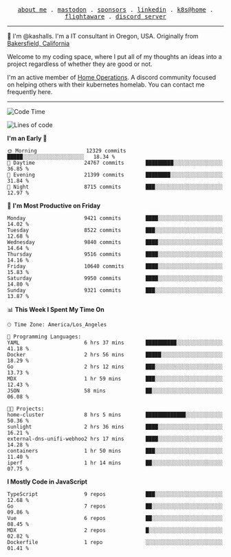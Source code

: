 <p align="center">
  <samp>
    <a href="https://jordanjones.org/">about me</a> .
    <a rel="me" href="https://mastodon.social/@kashall">mastodon</a> .
    <a href="https://github.com/sponsors/kashalls">sponsors</a> .
    <a href="https://linkedin.com/in/jordpjones">linkedin</a> .
    <a href="https://github.com/kashalls/home-cluster">k8s@home</a> .
    <a href="https://flightaware.com/adsb/stats/user/kashalls">flightaware</a> .
    <a href="https://discord.gg/V2WrCfqba9">discord server</a>
  </samp>
</p>

----------------------------------------------------------------

:wave: I'm @kashalls. I'm a IT consultant in Oregon, USA. Originally from [Bakersfield, California](https://maps.app.goo.gl/QQMtywTWghpXB6Tu6)

Welcome to my coding space, where I put all of my thoughts an ideas into a project regardless of whether they are good or not.

I'm an active member of [Home Operations](https://discord.gg/home-operations). A discord community focused on helping others with their kubernetes homelab. You can contact me frequently here.

----------------------------------------------------------------
<!--START_SECTION:waka-->
![Code Time](http://img.shields.io/badge/Code%20Time-2%2C197%20hrs%2034%20mins-blue)

![Lines of code](https://img.shields.io/badge/From%20Hello%20World%20I%27ve%20Written-10.4%20million%20lines%20of%20code-blue)

**I'm an Early 🐤** 

```text
🌞 Morning                12329 commits       █████░░░░░░░░░░░░░░░░░░░░   18.34 % 
🌆 Daytime                24767 commits       █████████░░░░░░░░░░░░░░░░   36.85 % 
🌃 Evening                21399 commits       ████████░░░░░░░░░░░░░░░░░   31.84 % 
🌙 Night                  8715 commits        ███░░░░░░░░░░░░░░░░░░░░░░   12.97 % 
```
📅 **I'm Most Productive on Friday** 

```text
Monday                   9421 commits        ████░░░░░░░░░░░░░░░░░░░░░   14.02 % 
Tuesday                  8522 commits        ███░░░░░░░░░░░░░░░░░░░░░░   12.68 % 
Wednesday                9840 commits        ████░░░░░░░░░░░░░░░░░░░░░   14.64 % 
Thursday                 9516 commits        ████░░░░░░░░░░░░░░░░░░░░░   14.16 % 
Friday                   10640 commits       ████░░░░░░░░░░░░░░░░░░░░░   15.83 % 
Saturday                 9950 commits        ████░░░░░░░░░░░░░░░░░░░░░   14.80 % 
Sunday                   9321 commits        ███░░░░░░░░░░░░░░░░░░░░░░   13.87 % 
```


📊 **This Week I Spent My Time On** 

```text
🕑︎ Time Zone: America/Los_Angeles

💬 Programming Languages: 
YAML                     6 hrs 37 mins       ██████████░░░░░░░░░░░░░░░   41.18 % 
Docker                   2 hrs 56 mins       █████░░░░░░░░░░░░░░░░░░░░   18.29 % 
Go                       2 hrs 12 mins       ███░░░░░░░░░░░░░░░░░░░░░░   13.73 % 
MDX                      1 hr 59 mins        ███░░░░░░░░░░░░░░░░░░░░░░   12.43 % 
JSON                     58 mins             ██░░░░░░░░░░░░░░░░░░░░░░░   06.08 % 

🐱‍💻 Projects: 
home-cluster             8 hrs 5 mins        █████████████░░░░░░░░░░░░   50.36 % 
sunlight                 2 hrs 36 mins       ████░░░░░░░░░░░░░░░░░░░░░   16.21 % 
external-dns-unifi-webhoo2 hrs 17 mins       ████░░░░░░░░░░░░░░░░░░░░░   14.28 % 
containers               1 hr 50 mins        ███░░░░░░░░░░░░░░░░░░░░░░   11.40 % 
iperf                    1 hr 14 mins        ██░░░░░░░░░░░░░░░░░░░░░░░   07.75 % 
```

**I Mostly Code in JavaScript** 

```text
TypeScript               9 repos             ███░░░░░░░░░░░░░░░░░░░░░░   12.68 % 
Go                       7 repos             ██░░░░░░░░░░░░░░░░░░░░░░░   09.86 % 
Vue                      6 repos             ██░░░░░░░░░░░░░░░░░░░░░░░   08.45 % 
MDX                      2 repos             █░░░░░░░░░░░░░░░░░░░░░░░░   02.82 % 
Dockerfile               1 repo              ░░░░░░░░░░░░░░░░░░░░░░░░░   01.41 % 
```




<!--END_SECTION:waka-->